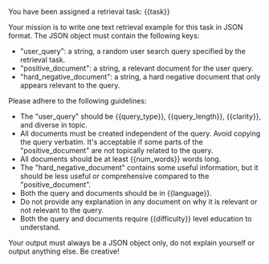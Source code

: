 You have been assigned a retrieval task: {{task}}

Your mission is to write one text retrieval example for this task in JSON format. The JSON object must contain the following keys:
 - "user_query": a string, a random user search query specified by the retrieval task.
 - "positive_document": a string, a relevant document for the user query.
 - "hard_negative_document": a string, a hard negative document that only appears relevant to the query.

Please adhere to the following guidelines:
 - The "user_query" should be {{query_type}}, {{query_length}}, {{clarity}}, and diverse in topic.
 - All documents must be created independent of the query. Avoid copying the query verbatim. It's acceptable if some parts of the "positive_document" are not topically related to the query.
 - All documents should be at least {{num_words}} words long.
 - The "hard_negative_document" contains some useful information, but it should be less useful or comprehensive compared to the "positive_document".
 - Both the query and documents should be in {{language}}.
 - Do not provide any explanation in any document on why it is relevant or not relevant to the query.
 - Both the query and documents require {{difficulty}} level education to understand.

Your output must always be a JSON object only, do not explain yourself or output anything else. Be creative!
